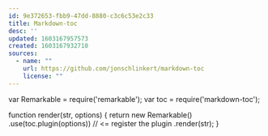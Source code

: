```yaml
---
id: 9e372653-fbb9-47dd-8880-c3c6c53e2c33
title: Markdown-toc
desc: ''
updated: 1603167957573
created: 1603167932710
sources:
  - name: ""
    url: https://github.com/jonschlinkert/markdown-toc
    license: ""
---
```


var Remarkable = require('remarkable');
var toc = require('markdown-toc');

function render(str, options) {
  return new Remarkable()
    .use(toc.plugin(options)) // <= register the plugin
    .render(str);
}